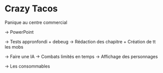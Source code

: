 # Crazy Tacos
Panique au centre commercial

-> PowerPoint

-> Tests appronfondi + debeug
-> Rédaction des chapitre + Création de tt les mobs

-> Faire une IA
-> Combats limités en temps
-> Affichage des personnages

-> Les consommables
